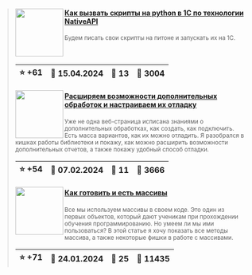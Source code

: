 ﻿<div id="infostart_posts">


> <img src="https://infostart.ru/upload/iblock/a57/a5707e0bb8184dcb38fdc6d97ef07689.png?dd5f8418-78a2-4304-9d07-f3ee25a0f5c8" width="96" align="left"> 
> <h4 style="color: white;"><a href="https://infostart.ru/1c/articles/2072990/">Как вызвать скрипты на python в 1С по технологии NativeAPI</a></h4>
> <small>Будем писать свои скрипты на питоне и запускать их на 1С.</small>  
> <br clear="left">
>
> | :star: +61 |  :calendar: 15.04.2024 |  :speech_balloon: 13 |  :eyes: 3004 |
>  |-|-|-|-|  
> <img src="https://infostart.ru/upload/iblock/056/056c40a7b7466e0f727a911732ddb6c5.jpg?143ef6e8-e2bd-49dd-bb01-edfe59142be1" width="96" align="left"> 
> <h4 style="color: white;"><a href="https://infostart.ru/1c/articles/2035802/">Расширяем возможности дополнительных обработок и настраиваем их отладку</a></h4>
> <small>Уже не одна веб-страница исписана знаниями о дополнительных обработках, как создать, как подключить. Есть масса вариантов, как их можно отладить. Я разобрался в кишках работы библиотеки и покажу, как можно расширить возможности дополнительных отчетов, а также покажу удобный способ отладки.</small>  
> <br clear="left">
>
> | :star: +54 |  :calendar: 07.02.2024 |  :speech_balloon: 11 |  :eyes: 3666 |
>  |-|-|-|-|  
> <img src="https://infostart.ru/upload/iblock/af5/af58a047a7b2538d0a8411a127634cec.jpg?55a6fd33-813f-49b0-939a-d71de603145d" width="96" align="left"> 
> <h4 style="color: white;"><a href="https://infostart.ru/1c/articles/2024388/">Как готовить и есть массивы</a></h4>
> <small>Все мы используем массивы в своем коде. Это один из первых объектов, который дают ученикам при прохождении обучения программированию. Но умеем ли мы ими пользоваться? В этой статье я хочу показать все методы массива, а также некоторые фишки в работе с массивами.</small>  
> <br clear="left">
>
> | :star: +71 |  :calendar: 24.01.2024 |  :speech_balloon: 25 |  :eyes: 11435 |
>  |-|-|-|-|  
</div>
